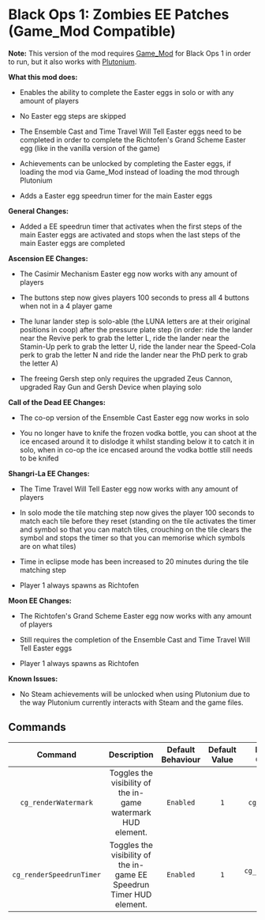 # Black Ops 1: Zombies EE Patches (Game_Mod Compatible)

**Note:** This version of the mod requires [Game_Mod](https://github.com/Nukem9/LinkerMod/releases/tag/v1.3.2) for Black Ops 1 in order to run, but it also works with [Plutonium](https://plutonium.pw/).

**What this mod does:**
- Enables the ability to complete the Easter eggs in solo or with any amount of players
  
- No Easter egg steps are skipped
  
- The Ensemble Cast and Time Travel Will Tell Easter eggs need to be completed in order to complete the Richtofen's Grand Scheme Easter egg (like in the vanilla version of the game)
  
- Achievements can be unlocked by completing the Easter eggs, if loading the mod via Game_Mod instead of loading the mod through Plutonium
  
- Adds a Easter egg speedrun timer for the main Easter eggs

**General Changes:**
* Added a EE speedrun timer that activates when the first steps of the main Easter eggs are activated and stops when the last steps of the main Easter eggs are completed

**Ascension EE Changes:**
- The Casimir Mechanism Easter egg now works with any amount of players

- The buttons step now gives players 100 seconds to press all 4 buttons when not in a 4 player game

- The lunar lander step is solo-able (the LUNA letters are at their original positions in coop) after the pressure plate step (in order: ride the lander near the Revive perk to grab the letter L, ride the lander near the Stamin-Up perk to grab the letter U, ride the lander near the Speed-Cola perk to grab the letter N and ride the lander near the PhD perk to grab the letter A)

- The freeing Gersh step only requires the upgraded Zeus Cannon, upgraded Ray Gun and Gersh Device when playing solo

**Call of the Dead EE Changes:**
- The co-op version of the Ensemble Cast Easter egg now works in solo

- You no longer have to knife the frozen vodka bottle, you can shoot at the ice encased around it to dislodge it whilst standing below it to catch it in solo, when in co-op the ice encased around the vodka bottle still needs to be knifed

**Shangri-La EE Changes:**
- The Time Travel Will Tell Easter egg now works with any amount of players

- In solo mode the tile matching step now gives the player 100 seconds to match each tile before they reset (standing on the tile activates the timer and symbol so that you can match tiles, crouching on the tile clears the symbol and stops the timer so that you can memorise which symbols are on what tiles)

- Time in eclipse mode has been increased to 20 minutes during the tile matching step

- Player 1 always spawns as Richtofen

**Moon EE Changes:**
- The Richtofen's Grand Scheme Easter egg now works with any amount of players

- Still requires the completion of the Ensemble Cast and Time Travel Will Tell Easter eggs

- Player 1 always spawns as Richtofen

**Known Issues:**
- No Steam achievements will be unlocked when using Plutonium due to the way Plutonium currently interacts with Steam and the game files.

## Commands

|Command|Description|Default Behaviour|Default Value|Example Console Command Usage|Example Player Config Command Usage|
|:---:|:---:|:---:|:---:|:---:|:---:|
|`cg_renderWatermark`| Toggles the visibility of the in-game watermark HUD element.|`Enabled`|`1`|`cg_renderWatermark 0`|`seta cg_renderWatermark "0"`|
|`cg_renderSpeedrunTimer`| Toggles the visibility of the in-game EE Speedrun Timer HUD element.|`Enabled`|`1`|`cg_renderSpeedrunTimer 0`|`seta cg_renderSpeedrunTimer "0"`|
